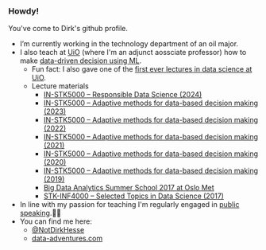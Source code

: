 ### Howdy!

You've come to Dirk's github profile.

- I’m currently working in the technology department of an oil major.
- I also teach at [UiO][1] (where I'm an adjunct aossciate professor) how to make [data-driven decision using ML][2].
  - Fun fact: I also gave one of the [first ever lectures in data science at UiO][3].
  - Lecture materials
    - [IN-STK5000 – Responsible Data Science (2024)][15]
    - [IN-STK5000 – Adaptive methods for data-based decision making (2023)][14]
    - [IN-STK5000 – Adaptive methods for data-based decision making (2022)][13]
    - [IN-STK5000 – Adaptive methods for data-based decision making (2021)][12]
    - [IN-STK5000 – Adaptive methods for data-based decision making (2020)][10]
    - [IN-STK5000 – Adaptive methods for data-based decision making (2019)][9]
    - [Big Data Analytics Summer School 2017 at Oslo Met][11]
    - [STK-INF4000 – Selected Topics in Data Science (2017)][8]
- In line with my passion for teaching I'm regularly engaged in [public][4] [speaking][5].👨‍🏫
- You can find me here:
  - [@NotDirkHesse][6]
  - [data-adventures.com][7]


[1]: https://www.uio.no/
[2]: https://www.uio.no/studier/emner/matnat/ifi/IN-STK5000/index-eng.html
[3]: https://www.uio.no/studier/emner/matnat/math/STK-INF4000/index-eng.html
[4]: https://www.facebook.com/NATO.NCIAgency/photos/dont-miss-this-chance-to-meet-dr-dirk-hesse-from-equinor-and-many-other-leading-/2393102374079475/
[5]: https://www.innovasjonnorge.no/no/verktoy/eksport-og-internasjonal-satsing/landinfo/europa/storbritannia/arrangementer/the-next-frontier-the-age-of-artificial-intelligence-and-data-revolution/the-next-frontier/dr-dirk-hesse/
[6]: https://twitter.com/notdirkhesse
[7]: https://data-adventures.com/
[8]: https://github.com/dhesse/STK-INF4000
[9]: https://github.com/dhesse/IN-STK5000-Notebooks-Autumn-19
[10]: https://github.com/dhesse/IN-STK5000-Notebooks-2020
[11]: https://github.com/dhesse/HIOA-2017
[12]: https://github.com/dhesse/IN-STK5000-Autumn21
[13]: https://github.com/dhesse/IN-STK-5000-Autum-2022
[14]: https://github.com/dhesse/IN-STK-5000-2023
[15]: https://github.com/dhesse/IN-STK5k-2024-classroom-notes/tree/main

